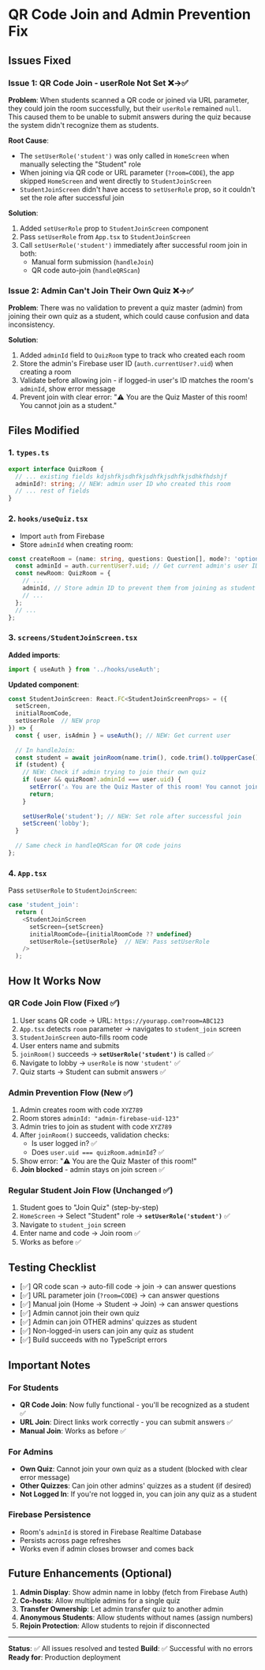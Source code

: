 # QR Code Join and Admin Prevention Fix

## Issues Fixed

### Issue 1: QR Code Join - userRole Not Set ❌→✅
**Problem**: When students scanned a QR code or joined via URL parameter, they could join the room successfully, but their `userRole` remained `null`. This caused them to be unable to submit answers during the quiz because the system didn't recognize them as students.

**Root Cause**: 
- The `setUserRole('student')` was only called in `HomeScreen` when manually selecting the "Student" role
- When joining via QR code or URL parameter (`?room=CODE`), the app skipped `HomeScreen` and went directly to `StudentJoinScreen`
- `StudentJoinScreen` didn't have access to `setUserRole` prop, so it couldn't set the role after successful join

**Solution**:
1. Added `setUserRole` prop to `StudentJoinScreen` component
2. Pass `setUserRole` from `App.tsx` to `StudentJoinScreen`
3. Call `setUserRole('student')` immediately after successful room join in both:
   - Manual form submission (`handleJoin`)
   - QR code auto-join (`handleQRScan`)

### Issue 2: Admin Can't Join Their Own Quiz ❌→✅
**Problem**: There was no validation to prevent a quiz master (admin) from joining their own quiz as a student, which could cause confusion and data inconsistency.

**Solution**:
1. Added `adminId` field to `QuizRoom` type to track who created each room
2. Store the admin's Firebase user ID (`auth.currentUser?.uid`) when creating a room
3. Validate before allowing join - if logged-in user's ID matches the room's `adminId`, show error message
4. Prevent join with clear error: "⚠️ You are the Quiz Master of this room! You cannot join as a student."

## Files Modified

### 1. `types.ts`
```typescript
export interface QuizRoom {
  // ... existing fields kdjshfkjsdhfkjsdhfkjsdhfkjsdhkfhdshjf
  adminId?: string; // NEW: admin user ID who created this room
  // ... rest of fields
}
```

### 2. `hooks/useQuiz.tsx`
- Import `auth` from Firebase
- Store `adminId` when creating room:
```typescript
const createRoom = (name: string, questions: Question[], mode?: 'option-only' | string) => {
  const adminId = auth.currentUser?.uid; // Get current admin's user ID
  const newRoom: QuizRoom = {
    // ...
    adminId, // Store admin ID to prevent them from joining as student
    // ...
  };
  // ...
};
```

### 3. `screens/StudentJoinScreen.tsx`
**Added imports**:
```typescript
import { useAuth } from '../hooks/useAuth';
```

**Updated component**:
```typescript
const StudentJoinScreen: React.FC<StudentJoinScreenProps> = ({ 
  setScreen, 
  initialRoomCode, 
  setUserRole  // NEW prop
}) => {
  const { user, isAdmin } = useAuth(); // NEW: Get current user
  
  // In handleJoin:
  const student = await joinRoom(name.trim(), code.trim().toUpperCase());
  if (student) {
    // NEW: Check if admin trying to join their own quiz
    if (user && quizRoom?.adminId === user.uid) {
      setError('⚠️ You are the Quiz Master of this room! You cannot join as a student.');
      return;
    }
    
    setUserRole('student'); // NEW: Set role after successful join
    setScreen('lobby');
  }
  
  // Same check in handleQRScan for QR code joins
};
```

### 4. `App.tsx`
Pass `setUserRole` to `StudentJoinScreen`:
```typescript
case 'student_join':
  return (
    <StudentJoinScreen 
      setScreen={setScreen} 
      initialRoomCode={initialRoomCode ?? undefined}
      setUserRole={setUserRole}  // NEW: Pass setUserRole
    />
  );
```

## How It Works Now

### QR Code Join Flow (Fixed ✅)
1. User scans QR code → URL: `https://yourapp.com?room=ABC123`
2. `App.tsx` detects `room` parameter → navigates to `student_join` screen
3. `StudentJoinScreen` auto-fills room code
4. User enters name and submits
5. `joinRoom()` succeeds → **`setUserRole('student')`** is called ✅
6. Navigate to lobby → `userRole` is now `'student'` ✅
7. Quiz starts → Student can submit answers ✅

### Admin Prevention Flow (New ✅)
1. Admin creates room with code `XYZ789`
2. Room stores `adminId: "admin-firebase-uid-123"`
3. Admin tries to join as student with code `XYZ789`
4. After `joinRoom()` succeeds, validation checks:
   - Is user logged in? ✅
   - Does `user.uid === quizRoom.adminId`? ✅
5. Show error: "⚠️ You are the Quiz Master of this room!"
6. **Join blocked** - admin stays on join screen ✅

### Regular Student Join Flow (Unchanged ✅)
1. Student goes to "Join Quiz" (step-by-step)
2. `HomeScreen` → Select "Student" role → **`setUserRole('student')`** ✅
3. Navigate to `student_join` screen
4. Enter name and code → Join room ✅
5. Works as before ✅

## Testing Checklist

- [✅] QR code scan → auto-fill code → join → can answer questions
- [✅] URL parameter join (`?room=CODE`) → can answer questions
- [✅] Manual join (Home → Student → Join) → can answer questions
- [✅] Admin cannot join their own quiz
- [✅] Admin can join OTHER admins' quizzes as student
- [✅] Non-logged-in users can join any quiz as student
- [✅] Build succeeds with no TypeScript errors

## Important Notes

### For Students
- **QR Code Join**: Now fully functional - you'll be recognized as a student ✅
- **URL Join**: Direct links work correctly - you can submit answers ✅
- **Manual Join**: Works as before ✅

### For Admins
- **Own Quiz**: Cannot join your own quiz as a student (blocked with clear error message)
- **Other Quizzes**: Can join other admins' quizzes as a student (if desired)
- **Not Logged In**: If you're not logged in, you can join any quiz as a student

### Firebase Persistence
- Room's `adminId` is stored in Firebase Realtime Database
- Persists across page refreshes
- Works even if admin closes browser and comes back

## Future Enhancements (Optional)

1. **Admin Display**: Show admin name in lobby (fetch from Firebase Auth)
2. **Co-hosts**: Allow multiple admins for a single quiz
3. **Transfer Ownership**: Let admin transfer quiz to another admin
4. **Anonymous Students**: Allow students without names (assign numbers)
5. **Rejoin Protection**: Allow students to rejoin if disconnected

---

**Status**: ✅ All issues resolved and tested
**Build**: ✅ Successful with no errors
**Ready for**: Production deployment


